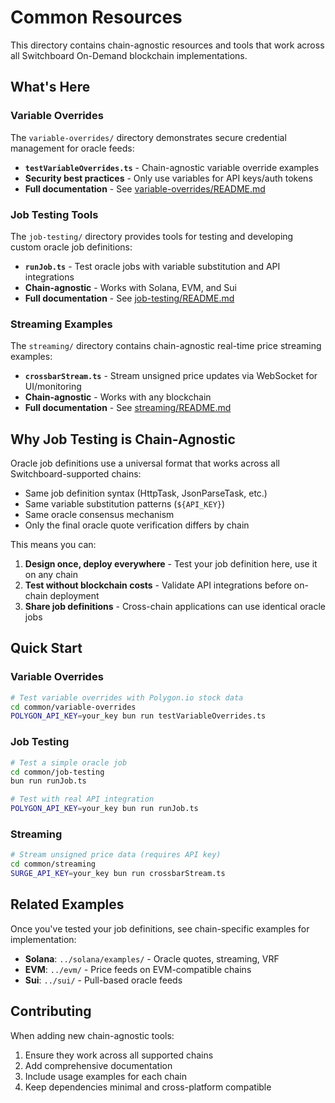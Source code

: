 # Common Resources

This directory contains chain-agnostic resources and tools that work across all Switchboard On-Demand blockchain implementations.

## What's Here

### Variable Overrides
The `variable-overrides/` directory demonstrates secure credential management for oracle feeds:
- **`testVariableOverrides.ts`** - Chain-agnostic variable override examples
- **Security best practices** - Only use variables for API keys/auth tokens
- **Full documentation** - See [variable-overrides/README.md](./variable-overrides/README.md)

### Job Testing Tools
The `job-testing/` directory provides tools for testing and developing custom oracle job definitions:
- **`runJob.ts`** - Test oracle jobs with variable substitution and API integrations
- **Chain-agnostic** - Works with Solana, EVM, and Sui
- **Full documentation** - See [job-testing/README.md](./job-testing/README.md)

### Streaming Examples
The `streaming/` directory contains chain-agnostic real-time price streaming examples:
- **`crossbarStream.ts`** - Stream unsigned price updates via WebSocket for UI/monitoring
- **Chain-agnostic** - Works with any blockchain
- **Full documentation** - See [streaming/README.md](./streaming/README.md)

## Why Job Testing is Chain-Agnostic

Oracle job definitions use a universal format that works across all Switchboard-supported chains:
- Same job definition syntax (HttpTask, JsonParseTask, etc.)
- Same variable substitution patterns (`${API_KEY}`)
- Same oracle consensus mechanism
- Only the final oracle quote verification differs by chain

This means you can:
1. **Design once, deploy everywhere** - Test your job definition here, use it on any chain
2. **Test without blockchain costs** - Validate API integrations before on-chain deployment
3. **Share job definitions** - Cross-chain applications can use identical oracle jobs

## Quick Start

### Variable Overrides
```bash
# Test variable overrides with Polygon.io stock data
cd common/variable-overrides
POLYGON_API_KEY=your_key bun run testVariableOverrides.ts
```

### Job Testing
```bash
# Test a simple oracle job
cd common/job-testing
bun run runJob.ts

# Test with real API integration
POLYGON_API_KEY=your_key bun run runJob.ts
```

### Streaming
```bash
# Stream unsigned price data (requires API key)
cd common/streaming
SURGE_API_KEY=your_key bun run crossbarStream.ts
```

## Related Examples

Once you've tested your job definitions, see chain-specific examples for implementation:
- **Solana**: `../solana/examples/` - Oracle quotes, streaming, VRF
- **EVM**: `../evm/` - Price feeds on EVM-compatible chains
- **Sui**: `../sui/` - Pull-based oracle feeds

## Contributing

When adding new chain-agnostic tools:
1. Ensure they work across all supported chains
2. Add comprehensive documentation
3. Include usage examples for each chain
4. Keep dependencies minimal and cross-platform compatible
